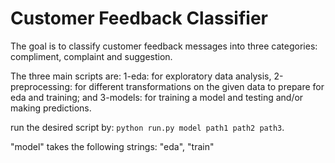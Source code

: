 # Customer Feedback Classifier

The goal is to classify customer feedback messages into three categories: compliment, complaint and suggestion.

The three main scripts are: 1-eda: for exploratory data analysis, 2-preprocessing: for different transformations on the given data to prepare for eda and training; and 3-models: for training a model and testing and/or making predictions.

run the desired script by: 
`python run.py model path1 path2 path3`. 

"model" takes the following strings: "eda", "train"
